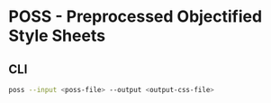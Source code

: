 # POSS - Preprocessed Objectified Style Sheets

## CLI

```bash
poss --input <poss-file> --output <output-css-file>
```